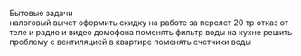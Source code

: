 Бытовые задачи   
 налоговый вычет
 оформить скидку на работе за перелет 20 тр
 отказ от теле и радио и видео домофона
  поменять фильтр воды на кухне
 решить проблему с вентиляцией в квартире
 поменять счетчики воды